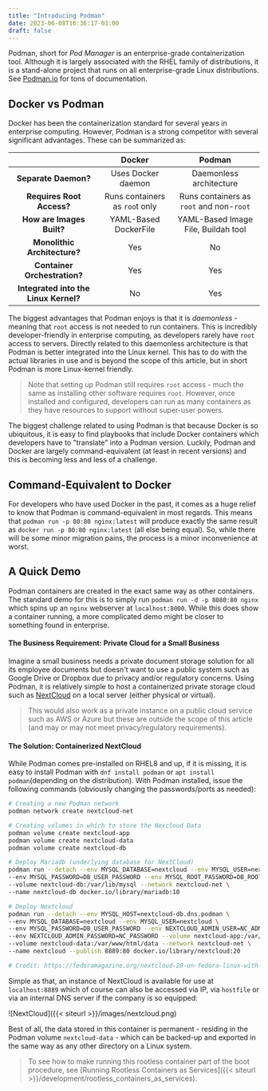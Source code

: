 ```yaml
---
title: "Introducing Podman"
date: 2023-06-08T16:36:17-03:00
draft: false
---
```


Podman, short for *Pod Manager* is an enterprise-grade containerization tool.  Although it is largely associated with the RHEL family of distributions, it is a stand-alone project that runs on all enterprise-grade Linux distributions. See [Podman.io](https://podman.io/) for tons of documentation.

## Docker vs Podman
Docker has been the containerization standard for several years in enterprise computing.  However, Podman is a strong competitor with several significant advantages.  These can be summarized as:

|                                       | Docker                         | Podman                                   |
|:-------------------------------------:|:------------------------------:|:----------------------------------------:|
| **Separate Daemon?**                  | Uses Docker daemon             | Daemonless architecture                  |
| **Requires Root Access?**             | Runs containers as `roo`t only | Runs containers as `root` and non-`root` |
| **How are Images Built?**             | YAML-Based DockerFile          | YAML-Based Image File, Buildah tool      |
| **Monolithic Architecture?**          | Yes                            | No                                       |
| **Container Orchestration?**          | Yes                            | Yes                                      |
| **Integrated into the Linux Kernel?** | No                             | Yes                                      |

The biggest advantages that Podman enjoys is that it is *daemonless* - meaning that `root` access is not needed to run containers.  This is incredibly developer-friendly in enterprise computing, as developers rarely have `root` access to servers.  Directly related to this daemonless architecture is that Podman is better integrated into the Linux kernel.  This has to do with the actual libraries in use and is beyond the scope of this article, but in short Podman is more Linux-kernel friendly.

> Note that setting up Podman still requires `root` access - much the same as installing other software requires `root`.  However, once installed and configured, developers can run as many containers as they have resources to support without super-user powers.

The biggest challenge related to using  Podman is that because Docker is so ubiquitous, it is easy to find playbooks that include Docker containers which developers have to "translate" into a Podman version.  Luckily, Podman and Docker are largely command-equivalent (at least in recent versions) and this is becoming less and less of a challenge.

## Command-Equivalent to Docker

For developers who have used Docker in the past, it comes as a huge relief to know that Podman is command-equivalent in most regards.  This means that `podman run -p 80:80 nginx:latest` will produce exactly the same result as `docker run -p 80:80 nginx:latest` (all else being equal).  So, while there will be some minor migration pains, the process is a minor inconvenience at worst.

## A Quick Demo

Podman containers are created in the exact same way as other containers.  The standard demo for this is to simply run `podman run -d -p 8080:80 nginx` which spins up an `nginx` webserver at `localhost:8000`.  While this does show a container running, a more complicated demo might be closer to something found in enterprise.

#### The Business Requirement: Private Cloud for a Small Business
Imagine a small business needs a private document storage solution for all its employee documents but doesn't want to use a public system such as Google Drive or Dropbox due to privacy and/or regulatory concerns.  Using Podman, it is relatively simple to host a containerized private storage cloud such as [NextCloud](https://nextcloud.com/) on a local server (either physical or virtual).

> This would also work as a private instance on a public cloud service such as AWS or Azure but these are outside the scope of this article (and may or may not meet privacy/regulatory requirements).

#### The Solution: Containerized NextCloud

While Podman comes pre-installed on RHEL8 and up, if it is missing, it is easy to install Podman with `dnf install podman` or `apt install podman`(depending on the distribution).  With Podman installed, issue the following commands (obviously changing the passwords/ports as needed):

``` bash
# Creating a new Podman network
podman network create nextcloud-net

# Creating volumes in which to store the Nexcloud Data
podman volume create nextcloud-app
podman volume create nextcloud-data
podman volume create nextcloud-db

# Deploy Mariadb (underlying database for NextCloud)
podman run --detach --env MYSQL_DATABASE=nextcloud --env MYSQL_USER=nextcloud \
--env MYSQL_PASSWORD=DB_USER_PASSWORD --env MYSQL_ROOT_PASSWORD=DB_ROOT_PASSWORD \
--volume nextcloud-db:/var/lib/mysql --network nextcloud-net \
--name nextcloud-db docker.io/library/mariadb:10

# Deploy Nextcloud
podman run --detach --env MYSQL_HOST=nextcloud-db.dns.podman \
--env MYSQL_DATABASE=nextcloud --env MYSQL_USER=nextcloud \
--env MYSQL_PASSWORD=DB_USER_PASSWORD --env NEXTCLOUD_ADMIN_USER=NC_ADMIN \
--env NEXTCLOUD_ADMIN_PASSWORD=NC_PASSWORD --volume nextcloud-app:/var/www/html \
--volume nextcloud-data:/var/www/html/data --network nextcloud-net \
--name nextcloud --publish 8889:80 docker.io/library/nextcloud:20

# Credit: https://fedoramagazine.org/nextcloud-20-on-fedora-linux-with-podman/
```

Simple as that, an instance of NextCloud is available for use at `localhost:8889` which of course can also be accessed via IP, via `hostfile` or via an internal DNS server if the company is so equipped:

![NextCloud]({{< siteurl >}}/images/nextcloud.png)

Best of all, the data stored in this container is permanent - residing in the Podman volume `nextcloud-data` - which can be backed-up and exported in the same way as any other directory on a Linux system.

> To see how to make running this rootless container part of the boot procedure, see [Running Rootless Containers as Services]({{< siteurl >}}/development/rootless_containers_as_services).
